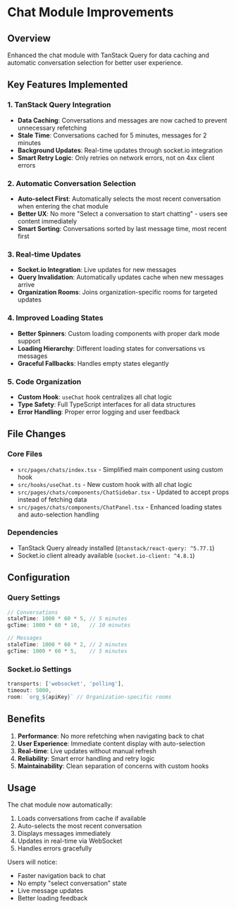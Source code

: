 # Chat Module Improvements

## Overview
Enhanced the chat module with TanStack Query for data caching and automatic conversation selection for better user experience.

## Key Features Implemented

### 1. TanStack Query Integration
- **Data Caching**: Conversations and messages are now cached to prevent unnecessary refetching
- **Stale Time**: Conversations cached for 5 minutes, messages for 2 minutes
- **Background Updates**: Real-time updates through socket.io integration
- **Smart Retry Logic**: Only retries on network errors, not on 4xx client errors

### 2. Automatic Conversation Selection
- **Auto-select First**: Automatically selects the most recent conversation when entering the chat module
- **Better UX**: No more "Select a conversation to start chatting" - users see content immediately
- **Smart Sorting**: Conversations sorted by last message time, most recent first

### 3. Real-time Updates
- **Socket.io Integration**: Live updates for new messages
- **Query Invalidation**: Automatically updates cache when new messages arrive
- **Organization Rooms**: Joins organization-specific rooms for targeted updates

### 4. Improved Loading States
- **Better Spinners**: Custom loading components with proper dark mode support
- **Loading Hierarchy**: Different loading states for conversations vs messages
- **Graceful Fallbacks**: Handles empty states elegantly

### 5. Code Organization
- **Custom Hook**: `useChat` hook centralizes all chat logic
- **Type Safety**: Full TypeScript interfaces for all data structures
- **Error Handling**: Proper error logging and user feedback

## File Changes

### Core Files
- `src/pages/chats/index.tsx` - Simplified main component using custom hook
- `src/hooks/useChat.ts` - New custom hook with all chat logic
- `src/pages/chats/components/ChatSidebar.tsx` - Updated to accept props instead of fetching data
- `src/pages/chats/components/ChatPanel.tsx` - Enhanced loading states and auto-selection handling

### Dependencies
- TanStack Query already installed (`@tanstack/react-query: ^5.77.1`)
- Socket.io client already available (`socket.io-client: ^4.8.1`)

## Configuration

### Query Settings
```typescript
// Conversations
staleTime: 1000 * 60 * 5, // 5 minutes
gcTime: 1000 * 60 * 10,   // 10 minutes

// Messages  
staleTime: 1000 * 60 * 2, // 2 minutes
gcTime: 1000 * 60 * 5,    // 5 minutes
```

### Socket.io Settings
```typescript
transports: ['websocket', 'polling'],
timeout: 5000,
room: `org_${apiKey}` // Organization-specific rooms
```

## Benefits

1. **Performance**: No more refetching when navigating back to chat
2. **User Experience**: Immediate content display with auto-selection
3. **Real-time**: Live updates without manual refresh
4. **Reliability**: Smart error handling and retry logic
5. **Maintainability**: Clean separation of concerns with custom hooks

## Usage

The chat module now automatically:
1. Loads conversations from cache if available
2. Auto-selects the most recent conversation
3. Displays messages immediately
4. Updates in real-time via WebSocket
5. Handles errors gracefully

Users will notice:
- Faster navigation back to chat
- No empty "select conversation" state
- Live message updates
- Better loading feedback 
